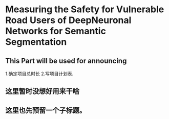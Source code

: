 # Measuring the Safety for Vulnerable Road Users of DeepNeuronal Networks for Semantic Segmentation

## This Part will be used for announcing

1.确定项目总时长 2.写项目计划表.

## 这里暂时没想好用来干啥

## 这里也先预留一个子标题。
## 